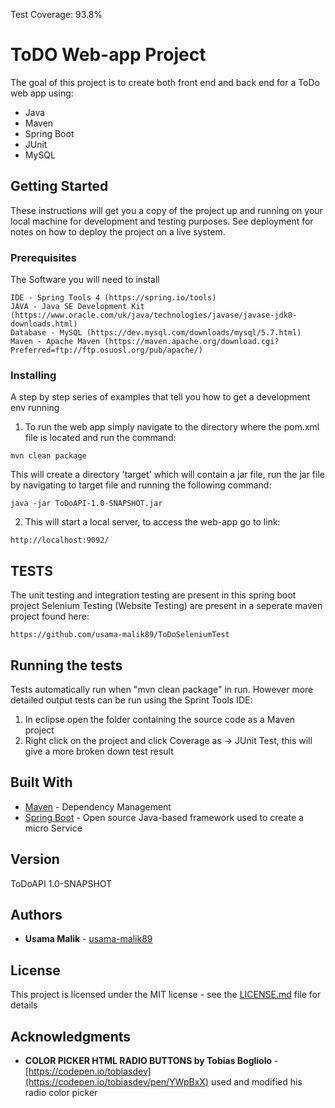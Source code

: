 Test Coverage: 93.8%
# ToDO Web-app Project

The goal of this project is to create both front end and back end for a ToDo web app using:
* Java
* Maven
* Spring Boot
* JUnit
* MySQL

## Getting Started

These instructions will get you a copy of the project up and running on your local machine for development and testing purposes. See deployment for notes on how to deploy the project on a live system.

### Prerequisites

The Software you will need to install

```
IDE - Spring Tools 4 (https://spring.io/tools)
JAVA - Java SE Development Kit (https://www.oracle.com/uk/java/technologies/javase/javase-jdk8-downloads.html)
Database - MySQL (https://dev.mysql.com/downloads/mysql/5.7.html)
Maven - Apache Maven (https://maven.apache.org/download.cgi?Preferred=ftp://ftp.osuosl.org/pub/apache/)
```

### Installing

A step by step series of examples that tell you how to get a development env running

1. To run the web app simply navigate to the directory where the pom.xml file is located and run the command:
```
mvn clean package
```
This will create a directory 'target' which will contain a jar file, run the jar file by navigating to target file and running the following command:
```
java -jar ToDoAPI-1.0-SNAPSHOT.jar
```

2. This will start a local server, to access the web-app go to link:
```
http://localhost:9092/
```
## TESTS
The unit testing and integration testing are present in this spring boot project
Selenium Testing (Website Testing) are present in a seperate maven project found here:
```
https://github.com/usama-malik89/ToDoSeleniumTest
```

## Running the tests

Tests automatically run when "mvn clean package" in run. However more detailed output tests can be run using the Sprint Tools IDE:
1. In eclipse open the folder containing the source code as a Maven project
2. Right click on the project and click Coverage as -> JUnit Test, this will give a more broken down test result

## Built With

* [Maven](https://maven.apache.org/) - Dependency Management
* [Spring Boot](https://spring.io/projects/spring-boot) - Open source Java-based framework used to create a micro Service

## Version

ToDoAPI 1.0-SNAPSHOT

## Authors

* **Usama Malik** - [usama-malik89](https://github.com/usama-malik89)

## License

This project is licensed under the MIT license - see the [LICENSE.md](LICENSE.md) file for details

## Acknowledgments

* **COLOR PICKER HTML RADIO BUTTONS by Tobias Bogliolo** - [https://codepen.io/tobiasdev](https://codepen.io/tobiasdev/pen/YWpBxX) used and modified his radio color picker
